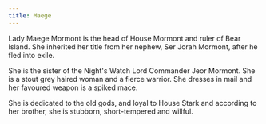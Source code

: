 ```yaml
---
title: Maege
---
```


Lady Maege Mormont is the head of House Mormont and ruler of Bear Island. She inherited her title from her nephew, Ser Jorah Mormont, after he fled into exile.

She is the sister of the Night's Watch Lord Commander Jeor Mormont. She is a stout grey haired woman and a fierce warrior. She dresses in mail and her favoured weapon is a spiked mace.

She is dedicated to the old gods, and loyal to House Stark and according to her brother, she is stubborn, short-tempered and willful. 


